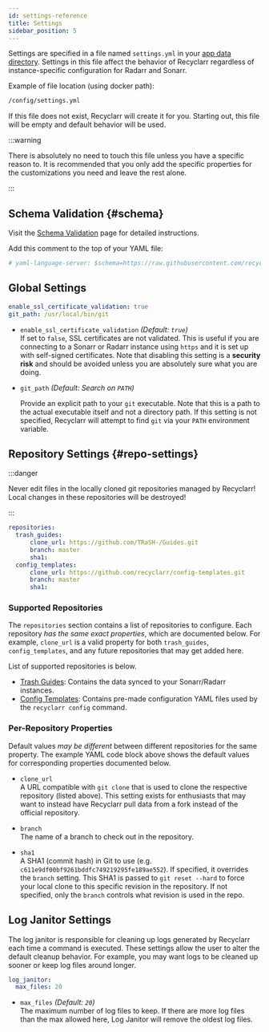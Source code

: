 ```yaml
---
id: settings-reference
title: Settings
sidebar_position: 5
---
```


Settings are specified in a file named `settings.yml` in your [app data directory][app-data].
Settings in this file affect the behavior of Recyclarr regardless of instance-specific configuration
for Radarr and Sonarr.

Example of file location (using docker path):

```txt
/config/settings.yml
```

If this file does not exist, Recyclarr will create it for you. Starting out, this file will be empty
and default behavior will be used.

:::warning

There is absolutely no need to touch this file unless you have a specific reason to. It is
recommended that you only add the specific properties for the customizations you need and leave the
rest alone.

:::

[app-data]: /file-structure.md#appdata-directory

## Schema Validation {#schema}

Visit the [Schema Validation](/schema-validation.md) page for detailed instructions.

Add this comment to the top of your YAML file:

```yml
# yaml-language-server: $schema=https://raw.githubusercontent.com/recyclarr/recyclarr/master/schemas/settings-schema.json
```

## Global Settings

```yml
enable_ssl_certificate_validation: true
git_path: /usr/local/bin/git
```

- `enable_ssl_certificate_validation` *(Default: `true`)*<br/>
  If set to `false`, SSL certificates are not validated. This is useful if you are connecting to a
  Sonarr or Radarr instance using `https` and it is set up with self-signed certificates. Note that
  disabling this setting is a **security risk** and should be avoided unless you are absolutely sure
  what you are doing.

- `git_path` *(Default: Search on `PATH`)*<br/>

  Provide an explicit path to your `git` executable. Note that this is a path to the actual
  executable itself and not a directory path. If this setting is not specified, Recyclarr will
  attempt to find `git` via your `PATH` environment variable.

## Repository Settings {#repo-settings}

:::danger

Never edit files in the locally cloned git repositories managed by Recyclarr! Local changes in these
repositories will be destroyed!

:::

```yml
repositories:
  trash_guides:
      clone_url: https://github.com/TRaSH-/Guides.git
      branch: master
      sha1:
  config_templates:
      clone_url: https://github.com/recyclarr/config-templates.git
      branch: master
      sha1:
```

### Supported Repositories

The `repositories` section contains a list of repositories to configure. Each repository *has the
same exact properties*, which are documented below. For example, `clone_url` is a valid property for
both `trash_guides`, `config_templates`, and any future repositories that may get added here.

List of supported repositories is below.

- [Trash Guides][trash_repo]: Contains the data synced to your Sonarr/Radarr instances.
- [Config Templates][template_repo]: Contains pre-made configuration YAML files used by the
  `recyclarr config` command.

[trash_repo]: https://github.com/TRaSH-/Guides
[template_repo]: https://github.com/recyclarr/config-templates

### Per-Repository Properties

Default values *may be different* between different repositories for the same property. The example
YAML code block above shows the default values for corresponding properties documented below.

- `clone_url`<br/>
  A URL compatible with `git clone` that is used to clone the respective repository (listed above).
  This setting exists for enthusiasts that may want to instead have Recyclarr pull data from a fork
  instead of the official repository.

- `branch`<br/>
  The name of a branch to check out in the repository.

- `sha1`<br/>
  A SHA1 (commit hash) in Git to use (e.g. `c611e9df00bf9261bddfc749219295fe189ae552`). If
  specified, it overrides the `branch` setting. This SHA1 is passed to `git reset --hard` to force
  your local clone to this specific revision in the repository. If not specified, only the `branch`
  controls what revision is used in the repo.

## Log Janitor Settings

The log janitor is responsible for cleaning up logs generated by Recyclarr each time a command is
executed. These settings allow the user to alter the default cleanup behavior. For example, you may
want logs to be cleaned up sooner or keep log files around longer.

```yml
log_janitor:
  max_files: 20
```

- `max_files` *(Default: `20`)*<br/>
  The maximum number of log files to keep. If there are more log files than the max allowed here,
  Log Janitor will remove the oldest log files.
